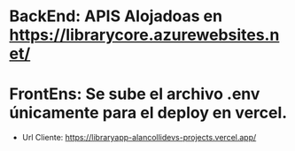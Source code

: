 # BackEnd: APIS Alojadoas en https://librarycore.azurewebsites.net/
# FrontEns: Se sube el archivo .env únicamente para el deploy en vercel.
- Url Cliente: https://libraryapp-alancollidevs-projects.vercel.app/
